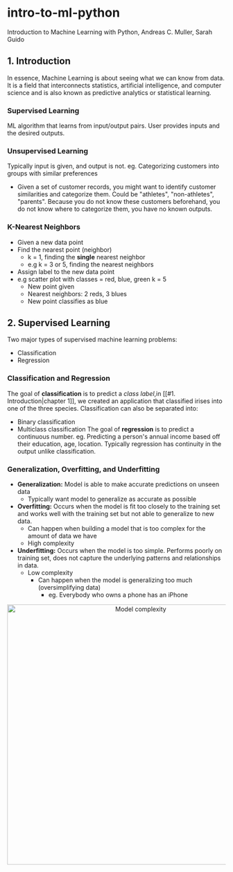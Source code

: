 # intro-to-ml-python
Introduction to Machine Learning with Python, Andreas C. Muller, Sarah Guido 

## 1. Introduction
In essence, Machine Learning is about seeing what we can know from data. It is
a field that interconnects statistics, artificial intelligence, and computer 
science and is also known as predictive analytics or statistical learning.
### Supervised Learning
ML algorithm that learns from input/output pairs. User provides inputs and the desired outputs.
### Unsupervised Learning
Typically input is given, and output is not. eg. Categorizing customers into groups with similar preferences
- Given a set of customer records, you might want to identify customer similarities and categorize them. Could be 
"athletes", "non-athletes", "parents". Because you do not know these customers beforehand, you do not know where
to categorize them, you have no known outputs.
### K-Nearest Neighbors
- Given a new data point
- Find the nearest point (neighbor)
	- k = 1, finding the **single** nearest neighbor
	- e.g k = 3 or 5, finding the nearest neighbors
- Assign label to the new data point
- e.g scatter plot with classes = red, blue, green k = 5
	- New point given
	- Nearest neighbors: 2 reds, 3 blues
	- New point classifies as blue
## 2. Supervised Learning
Two major types of supervised machine learning problems:
- Classification
- Regression
### Classification and Regression
The goal of **classification** is to predict a *class label*,in [[#1. Introduction|chapter 1]], we created an application that classified irises into one of the three species. Classification can also be separated into:
- Binary classification
- Multiclass classification
The goal of **regression** is to predict a continuous number. eg. Predicting a person's annual income based off their education, age, location. Typically regression has continuity in the output unlike classification.
### Generalization, Overfitting, and Underfitting
- **Generalization:** Model is able to make accurate predictions on unseen data
	- Typically want model to generalize as accurate as possible
- **Overfitting:** Occurs when the model is fit too closely to the training set and works well with the training set but not able to generalize to new data.
	- Can happen when building a model that is too complex for the amount of data we have
  - High complexity
- **Underfitting:** Occurs when the model is too simple. Performs poorly on training set, does not capture the underlying patterns and relationships in data. 
  - Low complexity
	- Can happen when the model is generalizing too much (oversimplifying data)
		- eg. Everybody who owns a phone has an iPhone

<div align="center">	
	<img src="https://github.com/user-attachments/assets/41702d51-08b5-4726-bc29-0247403e56ed" alt="Model complexity" width="600px">
</div>
